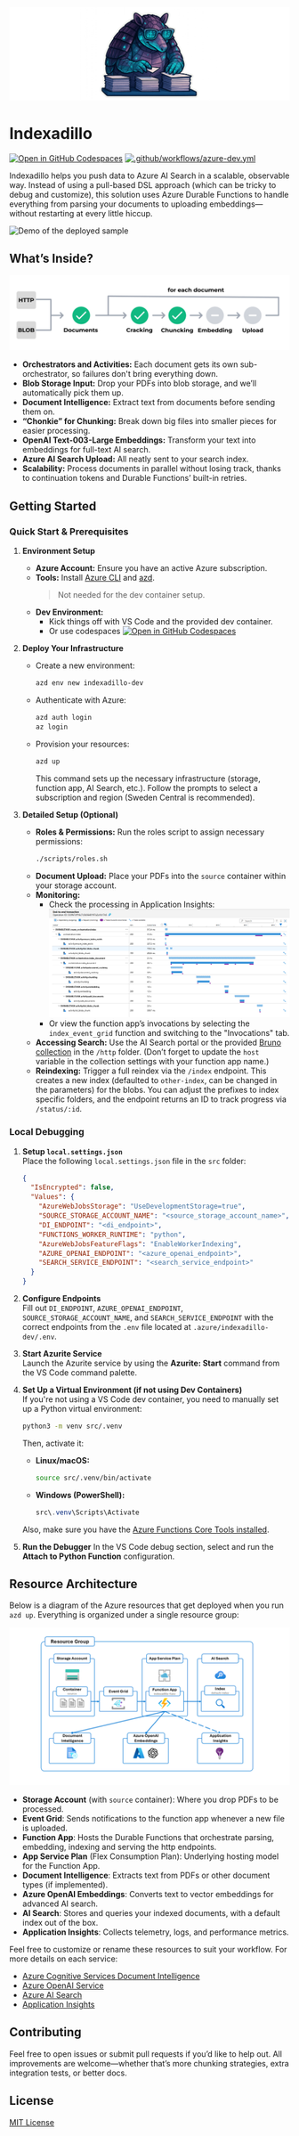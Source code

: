 <!--
---
page_type: sample
description: Indexadillo helps you push data to Azure AI Search in a scalable, observable way. Instead of using a pull-based DSL approach, this solution uses Azure Durable Functions to handle everything from parsing your documents to uploading embeddings.
languages:
- python
products:
- ai-services
- azure-app-service
- azure-cognitive-search
- azure-event-grid
- azure-openai
name: Indexadillo - Index your documents using Durable Functions and AI Search for RAG applications.
urlFragment: template
---
-->

![Indexadillo Mascot](assets/indexadillo-feature.png)

# Indexadillo

[![Open in GitHub Codespaces](https://img.shields.io/static/v1?style=for-the-badge&label=GitHub+Codespaces&message=Open&color=blue&logo=github)](https://codespaces.new/Azure-Samples/indexadillo?quickstart=1)
[![.github/workflows/azure-dev.yml](https://github.com/Azure-Samples/indexadillo/actions/workflows/azure-dev.yml/badge.svg)](https://github.com/Azure-Samples/indexadillo/actions/workflows/azure-dev.yml)

Indexadillo helps you push data to Azure AI Search in a scalable, observable way. Instead of using a pull-based DSL
approach (which can be tricky to debug and customize), this solution uses Azure Durable Functions to handle everything from
parsing your documents to uploading embeddings—without restarting at every little hiccup.

![Demo of the deployed sample](assets/indexadillo_demo.gif)

## What’s Inside?

![A workflow diagram shows two data sources labeled “HTTP” and “BLOB” flowing into a “Documents” box. From there, four steps are repeated for each document: “Cracking,” “Chunking,” “Embedding,” and “Upload.” In the diagram, “Cracking” and “Chunking” are highlighted in green to indicate they have started, while “Embedding” and “Upload” are gray to show they haven’t begun yet. A small note above the arrow from “Chunking” to “Embedding” reads “for each document,” emphasizing that all steps happen for each file.](assets/workflow.png)

- **Orchestrators and Activities:** Each document gets its own sub-orchestrator, so failures don't bring everything down.
- **Blob Storage Input:** Drop your PDFs into blob storage, and we’ll automatically pick them up.
- **Document Intelligence:** Extract text from documents before sending them on.
- **“Chonkie” for Chunking:** Break down big files into smaller pieces for easier processing.
- **OpenAI Text-003-Large Embeddings:** Transform your text into embeddings for full-text AI search.
- **Azure AI Search Upload:** All neatly sent to your search index.
- **Scalability:** Process documents in parallel without losing track, thanks to continuation tokens and Durable Functions’ built-in retries.

## Getting Started

### Quick Start & Prerequisites
1. **Environment Setup**
   - **Azure Account:** Ensure you have an active Azure subscription.
   - **Tools:** Install [Azure CLI](https://learn.microsoft.com/cli/azure/install-azure-cli) and
     [azd](https://github.com/azure/azure-dev).
      > Not needed for the dev container setup.
   - **Dev Environment:**
      - Kick things off with VS Code and the provided dev container.
      - Or use codespaces [![Open in GitHub Codespaces](https://img.shields.io/static/v1?style=for-the-badge&label=GitHub+Codespaces&message=Open&color=blue&logo=github)](https://codespaces.new/Azure-Samples/indexadillo?quickstart=1)

2. **Deploy Your Infrastructure**
   - Create a new environment:
     ```bash
     azd env new indexadillo-dev
     ```
   - Authenticate with Azure:
     ```bash
     azd auth login
     az login
     ```
   - Provision your resources:
     ```bash
     azd up
     ```
     This command sets up the necessary infrastructure (storage, function app, AI Search, etc.). Follow the prompts to select a subscription and region (Sweden Central is recommended).

3. **Detailed Setup (Optional)**
   - **Roles & Permissions:** Run the roles script to assign necessary permissions:
     ```bash
     ./scripts/roles.sh
     ```
   - **Document Upload:** Place your PDFs into the `source` container within your storage account.
   - **Monitoring:** 
     - Check the processing in Application Insights:
       ![App Insights](assets/application_insights.png)
     - Or view the function app’s invocations by selecting the `index_event_grid` function and switching to the "Invocations" tab.
   - **Accessing Search:** Use the AI Search portal or the provided [Bruno collection](https://www.usebruno.com/) in the `/http` folder. (Don’t forget to update the `host` variable in the collection settings with your function app name.)
   - **Reindexing:** Trigger a full reindex via the `/index` endpoint. This creates a new index (defaulted to `other-index`, can
     be changed in the parameters) for the blobs. You can adjust the prefixes to index specific folders, and the endpoint returns an ID to track progress
     via `/status/:id`.

### Local Debugging

1. **Setup `local.settings.json`**  
   Place the following `local.settings.json` file in the `src` folder:

   ```json
   {
     "IsEncrypted": false,
     "Values": {
       "AzureWebJobsStorage": "UseDevelopmentStorage=true",
       "SOURCE_STORAGE_ACCOUNT_NAME": "<source_storage_account_name>",
       "DI_ENDPOINT": "<di_endpoint>",
       "FUNCTIONS_WORKER_RUNTIME": "python",
       "AzureWebJobsFeatureFlags": "EnableWorkerIndexing",
       "AZURE_OPENAI_ENDPOINT": "<azure_openai_endpoint>",
       "SEARCH_SERVICE_ENDPOINT": "<search_service_endpoint>"
     }
   }
   ```

2. **Configure Endpoints**  
   Fill out `DI_ENDPOINT`, `AZURE_OPENAI_ENDPOINT`, `SOURCE_STORAGE_ACCOUNT_NAME`, and `SEARCH_SERVICE_ENDPOINT` with the correct endpoints from the `.env` file located at `.azure/indexadillo-dev/.env`.

3. **Start Azurite Service**  
   Launch the Azurite service by using the **Azurite: Start** command from the VS Code command palette.

4. **Set Up a Virtual Environment (if not using Dev Containers)**  
   If you're not using a VS Code dev container, you need to manually set up a Python virtual environment:

   ```sh
   python3 -m venv src/.venv
   ```

   Then, activate it:

   - **Linux/macOS:**
     ```sh
     source src/.venv/bin/activate
     ```
   - **Windows (PowerShell):**
     ```powershell
     src\.venv\Scripts\Activate
     ```

   Also, make sure you have the [Azure Functions Core Tools installed](https://learn.microsoft.com/en-us/azure/azure-functions/functions-run-local?tabs=linux%2Cisolated-process%2Cnode-v4%2Cpython-v2%2Chttp-trigger%2Ccontainer-apps&pivots=programming-language-python#install-the-azure-functions-core-tools).
   
6. **Run the Debugger**
   In the VS Code debug section, select and run the **Attach to Python Function** configuration.

## Resource Architecture

Below is a diagram of the Azure resources that get deployed when you run `azd up`. Everything is organized under a single
resource group:

![Resource Diagram](assets/indexadillo-resources.png)

- **Storage Account** (with `source` container): Where you drop PDFs to be processed.
- **Event Grid**: Sends notifications to the function app whenever a new file is uploaded.
- **Function App**: Hosts the Durable Functions that orchestrate parsing, embedding, indexing and serving the http endpoints.
- **App Service Plan** (Flex Consumption Plan): Underlying hosting model for the Function App.
- **Document Intelligence**: Extracts text from PDFs or other document types (if implemented).
- **Azure OpenAI Embeddings**: Converts text to vector embeddings for advanced AI search.
- **AI Search**: Stores and queries your indexed documents, with a default index out of the box.
- **Application Insights**: Collects telemetry, logs, and performance metrics.

Feel free to customize or rename these resources to suit your workflow. For more details on each service:
- [Azure Cognitive Services Document Intelligence](https://learn.microsoft.com/azure/ai-services/document-intelligence/)
- [Azure OpenAI Service](https://learn.microsoft.com/azure/cognitive-services/openai/)
- [Azure AI Search](https://learn.microsoft.com/azure/search/search-what-is-azure-search)
- [Application Insights](https://learn.microsoft.com/azure/azure-monitor/app/app-insights-overview)


## Contributing
Feel free to open issues or submit pull requests if you’d like to help out. All improvements are welcome—whether that’s more chunking strategies, extra integration tests, or better docs.

## License
[MIT License](LICENSE)

